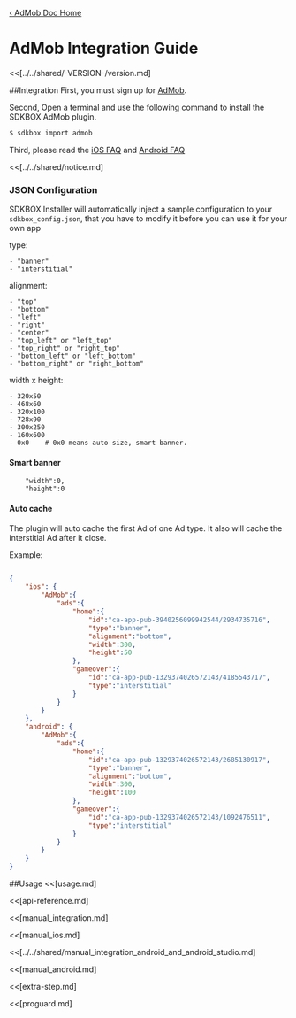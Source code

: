 [&#8249; AdMob Doc Home](./)

<h1>AdMob Integration Guide</h1>
<<[../../shared/-VERSION-/version.md]

##Integration
First, you must sign up for [AdMob](https://www.google.com/admob/).

Second, Open a terminal and use the following command to install the SDKBOX AdMob plugin.
```bash
$ sdkbox import admob
```

Third, please read the [iOS FAQ](https://developers.google.com/admob/ios/quick-start#faq) and [Android FAQ](https://developers.google.com/admob/android/quick-start#faq)

<<[../../shared/notice.md]

<!--## Configuration
<<[../../shared/sdkbox_cloud.md]
<<[../../shared/remote_application_config.md]-->

### JSON Configuration
SDKBOX Installer will automatically inject a sample configuration to your `sdkbox_config.json`, that you have to modify it before you can use it for your own app

type:

    - "banner"
    - "interstitial"

alignment:

    - "top"
    - "bottom"
    - "left"
    - "right"
    - "center"
    - "top_left" or "left_top"
    - "top_right" or "right_top"
    - "bottom_left" or "left_bottom"
    - "bottom_right" or "right_bottom"

width x height:

    - 320x50
    - 468x60
    - 320x100
    - 728x90
    - 300x250
    - 160x600
    - 0x0    # 0x0 means auto size, smart banner.

#### Smart banner

```
    "width":0,
    "height":0
```

#### Auto cache

The plugin will auto cache the first Ad of one Ad type. It also will cache the interstitial Ad after
it close.

Example:
```json

{
    "ios": {
        "AdMob":{
            "ads":{
                "home":{
                    "id":"ca-app-pub-3940256099942544/2934735716",
                    "type":"banner",
                    "alignment":"bottom",
                    "width":300,
                    "height":50
                },
                "gameover":{
                    "id":"ca-app-pub-1329374026572143/4185543717",
                    "type":"interstitial"
                }
            }
        }
    },
    "android": {
        "AdMob":{
            "ads":{
                "home":{
                    "id":"ca-app-pub-1329374026572143/2685130917",
                    "type":"banner",
                    "alignment":"bottom",
                    "width":300,
                    "height":100
                },
                "gameover":{
                    "id":"ca-app-pub-1329374026572143/1092476511",
                    "type":"interstitial"
                }
            }
        }
    }
}

```

##Usage
<<[usage.md]

<<[api-reference.md]

<<[manual_integration.md]

<<[manual_ios.md]

<<[../../shared/manual_integration_android_and_android_studio.md]

<<[manual_android.md]

<<[extra-step.md]

<<[proguard.md]
